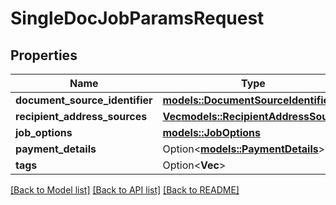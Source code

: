 # SingleDocJobParamsRequest

## Properties

Name | Type | Description | Notes
------------ | ------------- | ------------- | -------------
**document_source_identifier** | [**models::DocumentSourceIdentifier**](documentSourceIdentifier.md) |  | 
**recipient_address_sources** | [**Vec<models::RecipientAddressSource>**](recipientAddressSource.md) |  | 
**job_options** | [**models::JobOptions**](jobOptions.md) |  | 
**payment_details** | Option<[**models::PaymentDetails**](paymentDetails.md)> |  | [optional]
**tags** | Option<**Vec<String>**> |  | [optional]

[[Back to Model list]](../README.md#documentation-for-models) [[Back to API list]](../README.md#documentation-for-api-endpoints) [[Back to README]](../README.md)


